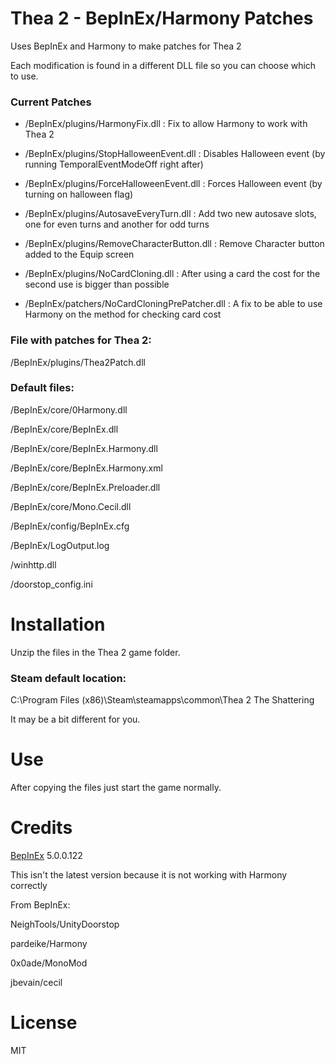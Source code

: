 # Thea 2 - BepInEx/Harmony Patches

Uses BepInEx and Harmony to make patches for Thea 2

Each modification is found in a different DLL file so you can choose which to use.

### Current Patches

+ /BepInEx/plugins/HarmonyFix.dll : Fix to allow Harmony to work with Thea 2

+ /BepInEx/plugins/StopHalloweenEvent.dll : Disables Halloween event (by running TemporalEventModeOff right after)

+ /BepInEx/plugins/ForceHalloweenEvent.dll : Forces Halloween event (by turning on halloween flag)

+ /BepInEx/plugins/AutosaveEveryTurn.dll : Add two new autosave slots, one for even turns and another for odd turns

+ /BepInEx/plugins/RemoveCharacterButton.dll : Remove Character button added to the Equip screen

+ /BepInEx/plugins/NoCardCloning.dll : After using a card the cost for the second use is bigger than possible

+ /BepInEx/patchers/NoCardCloningPrePatcher.dll : A fix to be able to use Harmony on the method for checking card cost


### File with patches for Thea 2:

/BepInEx/plugins/Thea2Patch.dll

### Default files:

/BepInEx/core/0Harmony.dll

/BepInEx/core/BepInEx.dll

/BepInEx/core/BepInEx.Harmony.dll

/BepInEx/core/BepInEx.Harmony.xml

/BepInEx/core/BepInEx.Preloader.dll

/BepInEx/core/Mono.Cecil.dll

/BepInEx/config/BepInEx.cfg

/BepInEx/LogOutput.log

/winhttp.dll

/doorstop_config.ini


# Installation

Unzip the files in the Thea 2 game folder.

### Steam default location:

C:\Program Files (x86)\Steam\steamapps\common\Thea 2 The Shattering


It may be a bit different for you.



# Use

After copying the files just start the game normally.



# Credits

[BepInEx](https://github.com/BepInEx/BepInEx) 5.0.0.122

This isn't the latest version because it is not working with Harmony correctly

From BepInEx:

NeighTools/UnityDoorstop

pardeike/Harmony

0x0ade/MonoMod

jbevain/cecil


# License

MIT
